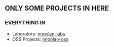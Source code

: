 ## ONLY SOME PROJECTS IN HERE

### EVERYTHING IN 
- Laboratory: [nnoolan-labs](https://github.com/nnolan-labs) 
- OSS Projects: [nnoolan-oss](https://github.com/nnolan-oss)

